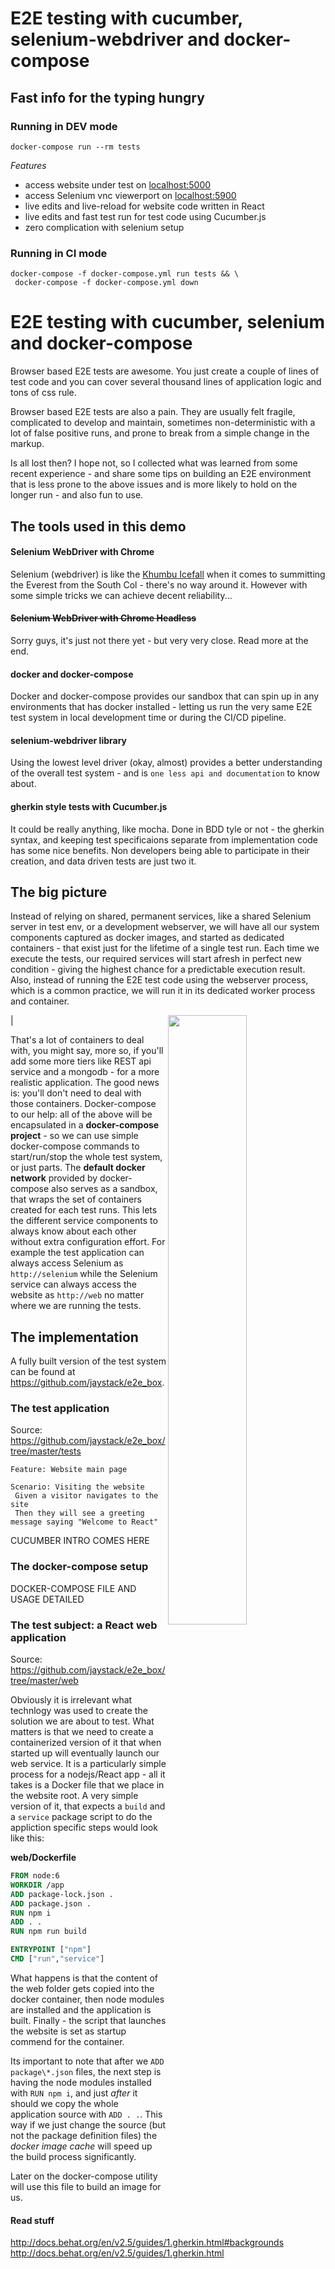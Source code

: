 # E2E testing with cucumber, selenium-webdriver and docker-compose

## Fast info for the typing hungry

### Running in DEV mode
```
docker-compose run --rm tests
```

*Features*
- access website under test on [localhost:5000](http://localhost:5000/)
- access Selenium vnc viewerport on [localhost:5900](http://localhost:5900/)
- live edits and live-reload for website code written in React
- live edits and fast test run for test code using Cucumber.js
- zero complication with selenium setup

### Running in CI mode
```
docker-compose -f docker-compose.yml run tests && \
 docker-compose -f docker-compose.yml down
```

# E2E testing with cucumber, selenium and docker-compose

Browser based E2E tests are awesome. You just create a couple of lines of test code and you can cover several thousand lines of application logic and tons of css rule.

Browser based E2E tests are also a pain. They are usually felt fragile, complicated to develop and maintain, sometimes non-deterministic with a lot of false positive runs, and prone to break from a simple change in the markup.

Is all lost then? I hope not, so I collected what was learned from some recent experience - and share some tips on building an E2E environment that is less prone to the above issues and is more likely to hold on the longer run - and also fun to use.

## The tools used in this demo

#### Selenium WebDriver with Chrome
Selenium (webdriver) is like the [Khumbu Icefall](https://en.wikipedia.org/wiki/Khumbu_Icefall) when it comes to summitting the Everest from the South Col - there's no way around it. However with some simple tricks we can achieve decent reliability...

#### ~~Selenium WebDriver with Chrome Headless~~
Sorry guys, it's just not there yet - but very very close. Read  more at the end.

#### docker and docker-compose
Docker and docker-compose provides our sandbox that can spin up in any environments that has docker installed - letting us run the very same E2E test system in local development time or during the CI/CD pipeline.

#### selenium-webdriver library
Using the lowest level driver (okay, almost) provides a better understanding of the overall test system - and is `one less api and documentation` to know about.

#### gherkin style tests with Cucumber.js
It could be really anything, like mocha. Done in BDD tyle or not - the gherkin syntax, and keeping test specificaions separate from implementation code has some nice benefits. Non developers being able to participate in their creation, and data driven tests are just two it.

## The big picture

Instead of relying on shared, permanent services, like a shared Selenium server in test env, or a development webserver, we will have all our system components captured as docker images, and started as dedicated containers - that exist just for the lifetime of a single test run. Each time we execute the tests, our required services will start afresh in perfect new condition - giving the highest chance for a predictable execution result. Also, instead of running the E2E test code using the webserver process, which is a common practice, we will run it in its dedicated worker process and container.

<img width="50%" align="right" src="https://raw.githubusercontent.com/jaystack/e2e_box/master/content/compose2.png" />|

That's a lot of containers to deal with, you might say, more so, if you'll add some more tiers like REST api service and a mongodb - for a more realistic application. The good news is: you'll don't need to deal with those containers. Docker-compose to our help: all of the above will be encapsulated in a <b>docker-compose project</b> - so we can use simple docker-compose commands to start/run/stop the whole test system, or just parts. The <b>default docker network</b> provided by docker-compose also serves as a sandbox, that wraps the set of containers created for each test runs. This lets the different service components to always know about each other without extra configuration effort. For example the test application can always access Selenium as `http://selenium` while the Selenium service can always access the website as `http://web`  no matter where we are running the tests.

## The implementation

A fully built version of the test system can be found at https://github.com/jaystack/e2e_box.

### The test application
Source: https://github.com/jaystack/e2e_box/tree/master/tests


```gherkin
Feature: Website main page

Scenario: Visiting the website
 Given a visitor navigates to the site
 Then they will see a greeting message saying "Welcome to React"
```

CUCUMBER INTRO COMES HERE

### The docker-compose setup

DOCKER-COMPOSE FILE AND USAGE DETAILED


### The test subject: a React web application
Source: https://github.com/jaystack/e2e_box/tree/master/web

Obviously it is  irrelevant what technlogy was used to create the solution we are about to test. What matters is that we need to create a containerized version of it that when started up will eventually launch our web service. It is a particularly simple process for a nodejs/React app - all it takes is a Docker file that we place in the website root. A very simple version of it, that expects a `build` and a `service` package script to do the appliction specific steps would look like this:

**web/Dockerfile**
```Dockerfile
FROM node:6
WORKDIR /app
ADD package-lock.json .
ADD package.json .
RUN npm i
ADD . .
RUN npm run build

ENTRYPOINT ["npm"]
CMD ["run","service"]

```
What happens is that the content of the web folder gets copied into the docker container, then node modules are installed and the application is built. Finally - the script that launches the website is set as startup commend for the container.

Its important to note that after we `ADD package\*.json` files, the next step is having the node modules installed with `RUN npm i`, and just _after_ it should we copy the whole application source with `ADD . .`. This way if we just change the source (but not the package definition files) the _docker image cache_ will speed up the  build process significantly.

Later on the docker-compose utility will use this file to build an image for us.
####


#### Read stuff

http://docs.behat.org/en/v2.5/guides/1.gherkin.html#backgrounds
http://docs.behat.org/en/v2.5/guides/1.gherkin.html
















